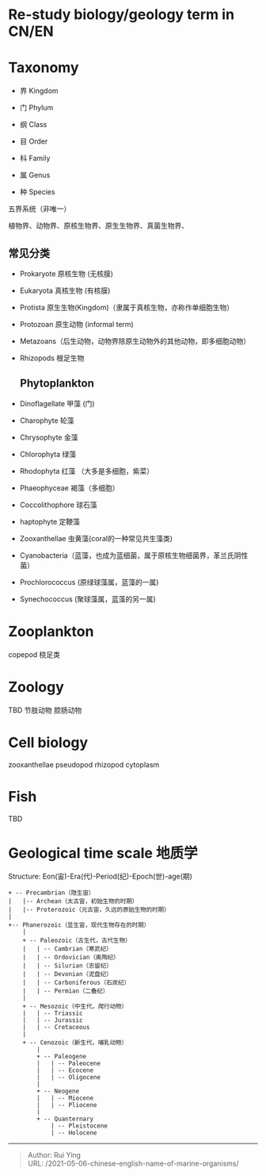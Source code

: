 # Re-study biology/geology term in CN/EN


# Taxonomy
- 界 Kingdom

- 门 Phylum

- 纲 Class

- 目 Order

- 科 Family

- 属 Genus

- 种 Species

  

五界系统（非唯一）

植物界、动物界、原核生物界、原生生物界、真菌生物界、



## 常见分类

- Prokaryote 原核生物 (无核膜)

- Eukaryota 真核生物 (有核膜)

- Protista 原生生物(Kingdom)（隶属于真核生物，亦称作单细胞生物）

- Protozoan 原生动物 (informal term)

- Metazoans（后生动物，动物界除原生动物外的其他动物，即多细胞动物）

- Rhizopods 根足生物

  

  ## Phytoplankton

- Dinoflagellate 甲藻 (门)
- Charophyte 轮藻
- Chrysophyte 金藻
- Chlorophyta 绿藻
- Rhodophyta 红藻 （大多是多细胞，紫菜）
- Phaeophyceae 褐藻（多细胞）
- Coccolithophore 球石藻
- haptophyte 定鞭藻
- Zooxanthellae 虫黄藻(coral的一种常见共生藻类)
- Cyanobacteria（蓝藻，也成为蓝细菌，属于原核生物细菌界，革兰氏阴性菌）

- Prochlorococcus (原绿球藻属，蓝藻的一属)
- Synechococcus (聚球藻属，蓝藻的另一属)



# Zooplankton

copepod 桡足类



# Zoology
TBD
节肢动物
腔肠动物



# Cell biology
zooxanthellae
pseudopod
rhizopod
cytoplasm


# Fish
TBD

# Geological time scale 地质学

Structure: Eon(宙)-Era(代)-Period(纪)-Epoch(世)-age(期)

```
+ -- Precambrian（隐生宙）
|	|-- Archean（太古宙，初始生物的时期）
|	|-- Proterozoic（元古宙，久远的原始生物的时期）
|
+-- Phanerozoic（显生宙，现代生物存在的时期）
	|
	+ -- Paleozoic（古生代，古代生物）
	|	| -- Cambrian（寒武纪）
	|	| -- Ordovician（奥陶纪）
	|	| -- Silurian（志留纪）
	|	| -- Devonian（泥盘纪）
	|	| -- Carboniferous（石炭纪）
	|	| -- Permian（二叠纪）
	|
	+ -- Mesozoic（中生代，爬行动物）
	|	| -- Triassic
	|	| -- Jurassic
	|	| -- Cretaceous
	|
	+ -- Cenozoic（新生代，哺乳动物）
		|
		+ -- Paleogene
		|	| -- Paleocene
		|	| -- Ecocene
		|	| -- Oligocene
		|
		+ -- Neogene
		|	| -- Miocene
		|	| -- Pliocene
		|
		+ -- Quanternary
			| -- Pleistocene
			| -- Holocene
```

















---

> Author: Rui Ying  
> URL: /2021-05-06-chinese-english-name-of-marine-organisms/  

